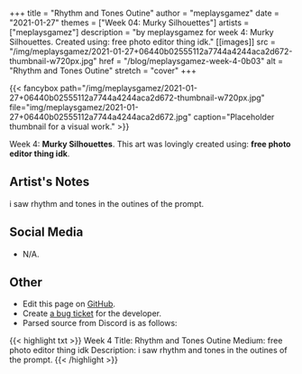 +++
title =       "Rhythm and Tones Outine"
author =      "meplaysgamez"
date =        "2021-01-27"
themes =      ["Week 04: Murky Silhouettes"]
artists =     ["meplaysgamez"]
description = "by meplaysgamez for week 4: Murky Silhouettes. Created using: free photo editor thing idk."
[[images]]
              src = "/img/meplaysgamez/2021-01-27+06440b02555112a7744a4244aca2d672-thumbnail-w720px.jpg"
              href = "/blog/meplaysgamez-week-4-0b03"
              alt = "Rhythm and Tones Outine"
              stretch = "cover"
+++


{{< fancybox path="/img/meplaysgamez/2021-01-27+06440b02555112a7744a4244aca2d672-thumbnail-w720px.jpg" file="img/meplaysgamez/2021-01-27+06440b02555112a7744a4244aca2d672.jpg" caption="Placeholder thumbnail for a visual work." >}}


Week 4: **Murky Silhouettes**. This art was lovingly created using: **free photo editor thing idk**.

## Artist's Notes

i saw rhythm and tones in the outines of the prompt.

## Social Media

- N/A.

## Other

- Edit this page on [GitHub](https://github.com/teaminkling/web-refresh/edit/main/content/blog/meplaysgamez-week-4-0b03.md).
- Create [a bug ticket](https://github.com/teaminkling/web-refresh/issues/new?assignees=&labels=bug&template=problem-report.md&title=) for the developer.
- Parsed source from Discord is as follows:

{{< highlight txt >}}
Week 4
Title: Rhythm and Tones Outine
Medium: free photo editor thing idk
Description: i saw rhythm and tones in the outines of the prompt.
{{< /highlight >}}